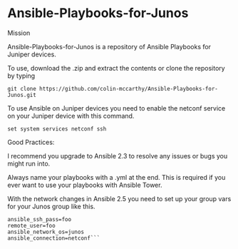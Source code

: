 # Ansible-Playbooks-for-Junos

Mission

Ansible-Playbooks-for-Junos is a repository of Ansible Playbooks for Juniper devices.

To use, download the .zip and extract the contents or clone the repository by typing

```git clone https://github.com/colin-mccarthy/Ansible-Playbooks-for-Junos.git```



To use Ansible on Juniper devices you need to enable the netconf service on your Juniper device with this command.

```set system services netconf ssh```


Good Practices:

I recommend you upgrade to Ansible 2.3 to resolve any issues or bugs you might run into.

Always name your playbooks with a .yml at the end. This is required if you ever want to use your playbooks with Ansible Tower.



With the network changes in Ansible 2.5 you need to set up your group vars for your Junos group like this.

```
ansible_ssh_pass=foo
remote_user=foo
ansible_network_os=junos
ansible_connection=netconf```
